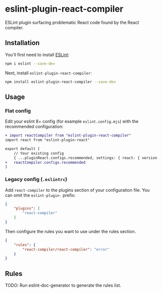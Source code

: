 # eslint-plugin-react-compiler

ESLint plugin surfacing problematic React code found by the React compiler.

## Installation

You'll first need to install [ESLint](https://eslint.org/):

```sh
npm i eslint --save-dev
```

Next, install `eslint-plugin-react-compiler`:

```sh
npm install eslint-plugin-react-compiler --save-dev
```

## Usage

### Flat config

Edit your eslint 8+ config (for example `eslint.config.mjs`) with the recommended configuration:

```diff
+ import reactCompiler from "eslint-plugin-react-compiler"
import react from "eslint-plugin-react"

export default [
    // Your existing config
    { ...pluginReact.configs.recommended, settings: { react: { version: "detect" } } },
+   reactCompiler.configs.recommended    
]
```

### Legacy config (`.eslintrc`)

Add `react-compiler` to the plugins section of your configuration file. You can omit the `eslint-plugin-` prefix:

```json
{
    "plugins": [
        "react-compiler"
    ]
}
```


Then configure the rules you want to use under the rules section.

```json
{
    "rules": {
        "react-compiler/react-compiler": "error"
    }
}
```

## Rules

<!-- begin auto-generated rules list -->
TODO: Run eslint-doc-generator to generate the rules list.
<!-- end auto-generated rules list -->
